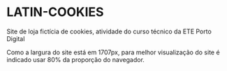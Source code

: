 # LATIN-COOKIES
Site de loja fictícia de cookies, atividade do curso técnico da ETE Porto Digital

Como a largura do site está em 1707px, para melhor visualização do site é indicado usar 80% da proporção do navegador.
